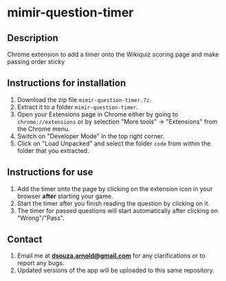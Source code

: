 # mimir-question-timer

## Description
Chrome extension to add a timer onto the Wikiquiz scoring page and make passing order sticky

## Instructions for installation
1. Download the zip file `mimir-question-timer.7z`.
2. Extract it to a folder `mimir-question-timer`.
3. Open your Extensions page in Chrome either by going to `chrome://extensions` or by selection "More tools" -> "Extensions" from the Chrome menu.
4. Switch on "Developer Mode" in the top right corner.
5. Click on "Load Unpacked" and select the folder `code` from within the folder that you extracted.

## Instructions for use
1. Add the timer onto the page by clicking on the extension icon in your browser **after** starting your game.
2. Start the timer after you finish reading the question by clicking on it.
3. The timer for passed questions will start automatically after clicking on "Wrong"/"Pass".

## Contact
1. Email me at **dsouza.arnold@gmail.com** for any clarifications or to report any bugs.
2. Updated versions of the app will be uploaded to this same repository.